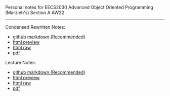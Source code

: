 Personal notes for EECS2030 Advanced Object Oriented Programming (Marzieh's) Section A AW22

---

Condensed Rewritten Notes:
- [github markdown (Recommended)](EECS2030_AW22_RW_Collection.md)
- [html preview](https://htmlpreview.github.io/?https://github.com/duyamn/EECS2030-AW22/blob/main/HTML_CS2030_AW22_RW_Collection.html)
- [html raw](https://github.com/duyamn/EECS2030-AW22/blob/main/HTML_CS2030_AW22_RW_Collection.html)
- [pdf](PDF_CS2030_AW22_RW_Collection.pdf)

Lecture Notes:
- [github markdown (Recommended)](cs%202030%20notes.md)
- [html preview](https://htmlpreview.github.io/?https://github.com/duyamn/EECS2030-AW22/blob/main/html_lecture_notes.html)
- [html raw](html_lecture_notes.html)
- [pdf](pdf_lecture_notes.pdf)

